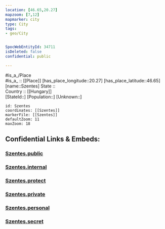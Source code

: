 ```yaml
---
location: [46.65,20.27] 
mapzoom: [7,12] 
mapmarker: city 
type: City
tags:
- geo/City


SpocWebEntityId: 34711
isDeleted: false
confidential: public

---
```

#is_a_/Place  
#is_a_ :: [[Place]] 
[has_place_longitude::20.27] 
[has_place_latitude::46.65] 
[name::Szentes] 
State ::  
Country :: [[Hungary]]  
[StateId::] 
[Population::] 
[Unknown::] 


```leaflet
id: Szentes
coordinates: [[Szentes]] 
markerFile: [[Szentes]] 
defaultZoom: 11 
maxZoom: 18
```


## Confidential Links & Embeds: 

### [Szentes.public](/_public/\Earth\Continent\Europe\Europe~East\Hungary\Counties~Hungary\Csongrád\CitySzentes.public.md) 

### [Szentes.internal](/_internal/\Earth\Continent\Europe\Europe~East\Hungary\Counties~Hungary\Csongrád\CitySzentes.internal.md) 

### [Szentes.protect](/_protect/\Earth\Continent\Europe\Europe~East\Hungary\Counties~Hungary\Csongrád\CitySzentes.protect.md) 

### [Szentes.private](/_private/\Earth\Continent\Europe\Europe~East\Hungary\Counties~Hungary\Csongrád\CitySzentes.private.md) 

### [Szentes.personal](/_personal/\Earth\Continent\Europe\Europe~East\Hungary\Counties~Hungary\Csongrád\CitySzentes.personal.md) 

### [Szentes.secret](/_secret/\Earth\Continent\Europe\Europe~East\Hungary\Counties~Hungary\Csongrád\CitySzentes.secret.md)

